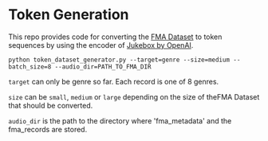 # Token Generation
This repo provides code for converting the [FMA Dataset](https://github.com/mdeff/fma) to token sequences by using the encoder of [Jukebox by OpenAI](https://openai.com/blog/jukebox/). 

```
python token_dataset_generator.py --target=genre --size=medium --batch_size=8 --audio_dir=PATH_TO_FMA_DIR
```
`target` can only be genre so far. Each record is one of 8 genres.

`size` can be `small`, `medium` or `large` depending on the size of theFMA Dataset that should be converted. 

`audio_dir` is the path to the directory where 'fma_metadata' and the fma_records are stored.
